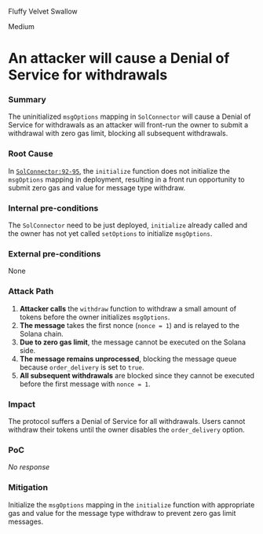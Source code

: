 Fluffy Velvet Swallow

Medium

# An attacker will cause a Denial of Service for withdrawals

### Summary

The uninitialized `msgOptions` mapping in `SolConnector` will cause a Denial of Service for withdrawals as an attacker will front-run the owner to submit a withdrawal with zero gas limit, blocking all subsequent withdrawals.

### Root Cause

In [`SolConnector:92-95`](https://github.com/sherlock-audit/2024-09-orderly-network-solana-contract/blob/main/sol-cc/contracts/SolConnector.sol#L92-L95), the `initialize` function does not initialize the `msgOptions` mapping in deployment, resulting in a front run opportunity to submit zero gas and value for message type withdraw.

### Internal pre-conditions

The `SolConnector` need to be just deployed, `initialize` already called and the owner has not yet called `setOptions` to initialize `msgOptions`.

### External pre-conditions

None

### Attack Path

1. **Attacker calls** the `withdraw` function to withdraw a small amount of tokens before the owner initializes `msgOptions`.
2. **The message** takes the first nonce (`nonce = 1`) and is relayed to the Solana chain.
3. **Due to zero gas limit**, the message cannot be executed on the Solana side.
4. **The message remains unprocessed**, blocking the message queue because `order_delivery` is set to `true`.
5. **All subsequent withdrawals** are blocked since they cannot be executed before the first message with `nonce = 1`.

### Impact

The protocol suffers a Denial of Service for all withdrawals. Users cannot withdraw their tokens until the owner disables the `order_delivery` option.

### PoC

_No response_

### Mitigation

Initialize the `msgOptions` mapping in the `initialize` function with appropriate gas and value for the message type withdraw to prevent zero gas limit messages.